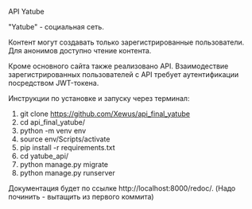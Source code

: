 API Yatube

"Yatube" - социальная сеть.

Контент могут создавать только зарегистрированные пользователи.
Для анонимов доступно чтение контента.

Кроме основного сайта также реализовано API.
Взаимодествие зарегистрированных пользователей с API требует аутентификации
посредством  JWT-токена.

Инструкции по установке и запуску через терминал:

1. git clone https://github.com/Xewus/api_final_yatube
2. cd api_final_yatube/
3. python -m venv env
4. source env/Scripts/activate
5. pip install -r requirements.txt
6. cd yatube_api/
7. python manage.py migrate
8. python manage.py runserver


Документация будет по ссылке http://localhost:8000/redoc/. (Надо починить - вытащить из первого коммита)
